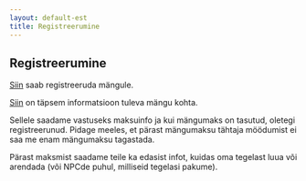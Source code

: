 ```yaml
---
layout: default-est
title: Registreerumine
---
```

## Registreerumine

[Siin](https://goo.gl/forms/NTWLSjrijz5RsV2Q2) saab registreeruda mängule. 

[Siin](/est/events/caravan2.html) on täpsem informatsioon tuleva mängu kohta. 

Sellele saadame vastuseks maksuinfo ja kui mängumaks on tasutud, oletegi registreerunud. Pidage meeles, et pärast mängumaksu tähtaja möödumist ei saa me enam mängumaksu tagastada. 

Pärast maksmist saadame teile ka edasist infot, kuidas oma tegelast luua või arendada (või NPCde puhul, milliseid tegelasi pakume).